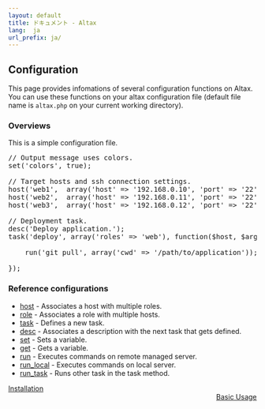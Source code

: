 ```yaml
---
layout: default
title: ドキュメント - Altax
lang:  ja
url_prefix: ja/
---
```

## Configuration

This page provides infomations of several configuration functions on Altax.
You can use these functions on your altax configuration file (default file name is `altax.php` on your current working directory).


### Overviews

This is a simple configuration file.

<pre class="php">
// Output message uses colors.
set('colors', true);

// Target hosts and ssh connection settings.
host('web1',  array('host' => '192.168.0.10', 'port' => '22'), 'web');
host('web2',  array('host' => '192.168.0.11', 'port' => '22'), 'web');
host('web3',  array('host' => '192.168.0.12', 'port' => '22'), 'web');

// Deployment task.
desc('Deploy application.');
task('deploy', array('roles' => 'web'), function($host, $args){

    run('git pull', array('cwd' => '/path/to/application'));

});
</pre>

### Reference configurations

* [host](/altax/ja/documentation/configuration/host.html) - Associates a host with multiple roles.
* [role](/altax/ja/documentation/configuration/role.html) - Associates a role with multiple hosts.
* [task](/altax/ja/documentation/configuration/task.html) - Defines a new task.
* [desc](/altax/ja/documentation/configuration/desc.html) - Associates a description with the next task that gets defined.
* [set](/altax/ja/documentation/configuration/set.html) - Sets a variable.
* [get](/altax/ja/documentation/configuration/get.html) - Gets a variable.
* [run](/altax/ja/documentation/configuration/run.html) - Executes commands on remote managed server.
* [run_local](/altax/ja/documentation/configuration/run_local.html) - Executes commands on local server.
* [run_task](/altax/ja/documentation/configuration/run_task.html) - Runs other task in the task method.


<div class="row">
  <div class="span4">
    <a class="prev" href="/altax/ja/documentation/installation.html">Installation</a>
  </div>
  <div class="span4 offset4" style="text-align: right;">
    <a class="next" href="/altax/ja/documentation/basic-usage.html">Basic Usage</a>
  </div>
</div>

